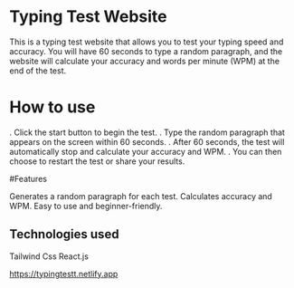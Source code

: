 # Typing Test Website

This is a typing test website that allows you to test your typing speed and accuracy. You will have 60 seconds to type a random paragraph, and the website will calculate your accuracy and words per minute (WPM) at the end of the test.

# How to use

. Click the start button to begin the test.
. Type the random paragraph that appears on the screen within 60 seconds.
. After 60 seconds, the test will automatically stop and calculate your accuracy and WPM.
. You can then choose to restart the test or share your results.

#Features

Generates a random paragraph for each test.
Calculates accuracy and WPM.
Easy to use and beginner-friendly.

## Technologies used

 Tailwind Css
 React.js

https://typingtestt.netlify.app

